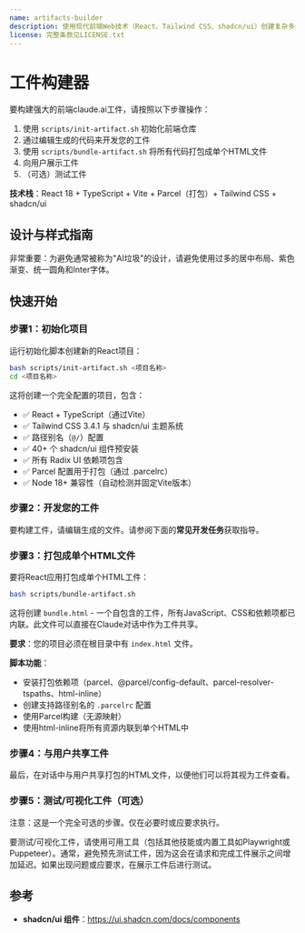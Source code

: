 ```yaml
---
name: artifacts-builder
description: 使用现代前端Web技术（React、Tailwind CSS、shadcn/ui）创建复杂多组件claude.ai HTML工件的工具套件。适用于需要状态管理、路由或shadcn/ui组件的复杂工件，不适用于简单的单文件HTML/JSX工件。
license: 完整条款见LICENSE.txt
---
```


# 工件构建器

要构建强大的前端claude.ai工件，请按照以下步骤操作：
1. 使用 `scripts/init-artifact.sh` 初始化前端仓库
2. 通过编辑生成的代码来开发您的工件
3. 使用 `scripts/bundle-artifact.sh` 将所有代码打包成单个HTML文件
4. 向用户展示工件
5. （可选）测试工件

**技术栈**：React 18 + TypeScript + Vite + Parcel（打包）+ Tailwind CSS + shadcn/ui

## 设计与样式指南

非常重要：为避免通常被称为"AI垃圾"的设计，请避免使用过多的居中布局、紫色渐变、统一圆角和Inter字体。

## 快速开始

### 步骤1：初始化项目

运行初始化脚本创建新的React项目：
```bash
bash scripts/init-artifact.sh <项目名称>
cd <项目名称>
```

这将创建一个完全配置的项目，包含：
- ✅ React + TypeScript（通过Vite）
- ✅ Tailwind CSS 3.4.1 与 shadcn/ui 主题系统
- ✅ 路径别名（`@/`）配置
- ✅ 40+ 个 shadcn/ui 组件预安装
- ✅ 所有 Radix UI 依赖项包含
- ✅ Parcel 配置用于打包（通过 .parcelrc）
- ✅ Node 18+ 兼容性（自动检测并固定Vite版本）

### 步骤2：开发您的工件

要构建工件，请编辑生成的文件。请参阅下面的**常见开发任务**获取指导。

### 步骤3：打包成单个HTML文件

要将React应用打包成单个HTML工件：
```bash
bash scripts/bundle-artifact.sh
```

这将创建 `bundle.html` - 一个自包含的工件，所有JavaScript、CSS和依赖项都已内联。此文件可以直接在Claude对话中作为工件共享。

**要求**：您的项目必须在根目录中有 `index.html` 文件。

**脚本功能**：
- 安装打包依赖项（parcel、@parcel/config-default、parcel-resolver-tspaths、html-inline）
- 创建支持路径别名的 `.parcelrc` 配置
- 使用Parcel构建（无源映射）
- 使用html-inline将所有资源内联到单个HTML中

### 步骤4：与用户共享工件

最后，在对话中与用户共享打包的HTML文件，以便他们可以将其视为工件查看。

### 步骤5：测试/可视化工件（可选）

注意：这是一个完全可选的步骤。仅在必要时或应要求执行。

要测试/可视化工件，请使用可用工具（包括其他技能或内置工具如Playwright或Puppeteer）。通常，避免预先测试工件，因为这会在请求和完成工件展示之间增加延迟。如果出现问题或应要求，在展示工件后进行测试。

## 参考

- **shadcn/ui 组件**：https://ui.shadcn.com/docs/components